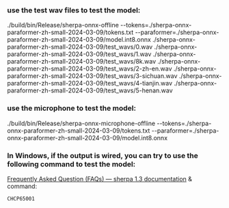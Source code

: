 ### use the test wav files to test the model:

./build/bin/Release/sherpa-onnx-offline --tokens=./sherpa-onnx-paraformer-zh-small-2024-03-09/tokens.txt --paraformer=./sherpa-onnx-paraformer-zh-small-2024-03-09/model.int8.onnx ./sherpa-onnx-paraformer-zh-small-2024-03-09/test_wavs/0.wav ./sherpa-onnx-paraformer-zh-small-2024-03-09/test_wavs/1.wav ./sherpa-onnx-paraformer-zh-small-2024-03-09/test_wavs/8k.wav ./sherpa-onnx-paraformer-zh-small-2024-03-09/test_wavs/2-zh-en.wav ./sherpa-onnx-paraformer-zh-small-2024-03-09/test_wavs/3-sichuan.wav ./sherpa-onnx-paraformer-zh-small-2024-03-09/test_wavs/4-tianjin.wav ./sherpa-onnx-paraformer-zh-small-2024-03-09/test_wavs/5-henan.wav

### use the microphone to test the model:

./build/bin/Release/sherpa-onnx-microphone-offline --tokens=./sherpa-onnx-paraformer-zh-small-2024-03-09/tokens.txt --paraformer=./sherpa-onnx-paraformer-zh-small-2024-03-09/model.int8.onnx

### In Windows, if the output is wired, you can try to use the following command to test the model:

[Frequently Asked Question (FAQs) — sherpa 1.3 documentation](https://k2-fsa.github.io/sherpa/onnx/tts/faq.html) & command:

```
CHCP65001
```
